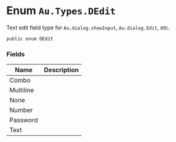 # Enum `Au.Types.DEdit`

Text edit field type for `Au.dialog.showInput`, `Au.dialog.Edit`, etc.

```
public enum DEdit
```

### Fields

| Name | Description |
| --- | --- |
| Combo |  |
| Multiline |  |
| None |  |
| Number |  |
| Password |  |
| Text |  |